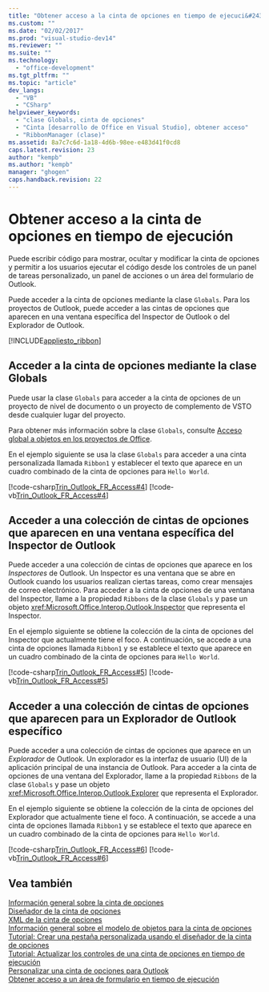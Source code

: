 ```yaml
---
title: "Obtener acceso a la cinta de opciones en tiempo de ejecuci&#243;n | Microsoft Docs"
ms.custom: ""
ms.date: "02/02/2017"
ms.prod: "visual-studio-dev14"
ms.reviewer: ""
ms.suite: ""
ms.technology: 
  - "office-development"
ms.tgt_pltfrm: ""
ms.topic: "article"
dev_langs: 
  - "VB"
  - "CSharp"
helpviewer_keywords: 
  - "clase Globals, cinta de opciones"
  - "Cinta [desarrollo de Office en Visual Studio], obtener acceso"
  - "RibbonManager (clase)"
ms.assetid: 8a7c7c6d-1a18-4d6b-98ee-e483d41f0cd8
caps.latest.revision: 23
author: "kempb"
ms.author: "kempb"
manager: "ghogen"
caps.handback.revision: 22
---
```

# Obtener acceso a la cinta de opciones en tiempo de ejecuci&#243;n
  Puede escribir código para mostrar, ocultar y modificar la cinta de opciones y permitir a los usuarios ejecutar el código desde los controles de un panel de tareas personalizado, un panel de acciones o un área del formulario de Outlook.  
  
 Puede acceder a la cinta de opciones mediante la clase `Globals`.  Para los proyectos de Outlook, puede acceder a las cintas de opciones que aparecen en una ventana específica del Inspector de Outlook o del Explorador de Outlook.  
  
 [!INCLUDE[appliesto_ribbon](../vsto/includes/appliesto-ribbon-md.md)]  
  
## Acceder a la cinta de opciones mediante la clase Globals  
 Puede usar la clase `Globals` para acceder a la cinta de opciones de un proyecto de nivel de documento o un proyecto de complemento de VSTO desde cualquier lugar del proyecto.  
  
 Para obtener más información sobre la clase `Globals`, consulte [Acceso global a objetos en los proyectos de Office](../vsto/global-access-to-objects-in-office-projects.md).  
  
 En el ejemplo siguiente se usa la clase `Globals` para acceder a una cinta personalizada llamada `Ribbon1` y establecer el texto que aparece en un cuadro combinado de la cinta de opciones para `Hello World`.  
  
 [!code-csharp[Trin_Outlook_FR_Access#4](../snippets/csharp/VS_Snippets_OfficeSP/Trin_Outlook_FR_Access/CS/ThisAddIn.cs#4)]
 [!code-vb[Trin_Outlook_FR_Access#4](../snippets/visualbasic/VS_Snippets_OfficeSP/Trin_Outlook_FR_Access/VB/ThisAddIn.vb#4)]  
  
## Acceder a una colección de cintas de opciones que aparecen en una ventana específica del Inspector de Outlook  
 Puede acceder a una colección de cintas de opciones que aparece en los *Inspectores* de Outlook.  Un Inspector es una ventana que se abre en Outlook cuando los usuarios realizan ciertas tareas, como crear mensajes de correo electrónico.  Para acceder a la cinta de opciones de una ventana del Inspector, llame a la propiedad `Ribbons` de la clase `Globals` y pase un objeto <xref:Microsoft.Office.Interop.Outlook.Inspector> que representa el Inspector.  
  
 En el ejemplo siguiente se obtiene la colección de la cinta de opciones del Inspector que actualmente tiene el foco.  A continuación, se accede a una cinta de opciones llamada `Ribbon1` y se establece el texto que aparece en un cuadro combinado de la cinta de opciones para `Hello World`.  
  
 [!code-csharp[Trin_Outlook_FR_Access#5](../snippets/csharp/VS_Snippets_OfficeSP/Trin_Outlook_FR_Access/CS/ThisAddIn.cs#5)]
 [!code-vb[Trin_Outlook_FR_Access#5](../snippets/visualbasic/VS_Snippets_OfficeSP/Trin_Outlook_FR_Access/VB/ThisAddIn.vb#5)]  
  
## Acceder a una colección de cintas de opciones que aparecen para un Explorador de Outlook específico  
 Puede acceder a una colección de cintas de opciones que aparece en un *Explorador* de Outlook.  Un explorador es la interfaz de usuario \(UI\) de la aplicación principal de una instancia de Outlook.  Para acceder a la cinta de opciones de una ventana del Explorador, llame a la propiedad `Ribbons` de la clase `Globals` y pase un objeto <xref:Microsoft.Office.Interop.Outlook.Explorer> que representa el Explorador.  
  
 En el ejemplo siguiente se obtiene la colección de la cinta de opciones del Explorador que actualmente tiene el foco.  A continuación, se accede a una cinta de opciones llamada `Ribbon1` y se establece el texto que aparece en un cuadro combinado de la cinta de opciones para `Hello World`.  
  
 [!code-csharp[Trin_Outlook_FR_Access#6](../snippets/csharp/VS_Snippets_OfficeSP/Trin_Outlook_FR_Access/CS/ThisAddIn.cs#6)]
 [!code-vb[Trin_Outlook_FR_Access#6](../snippets/visualbasic/VS_Snippets_OfficeSP/Trin_Outlook_FR_Access/VB/ThisAddIn.vb#6)]  
  
## Vea también  
 [Información general sobre la cinta de opciones](../vsto/ribbon-overview.md)   
 [Diseñador de la cinta de opciones](../vsto/ribbon-designer.md)   
 [XML de la cinta de opciones](../vsto/ribbon-xml.md)   
 [Información general sobre el modelo de objetos para la cinta de opciones](../vsto/ribbon-object-model-overview.md)   
 [Tutorial: Crear una pestaña personalizada usando el diseñador de la cinta de opciones](../vsto/walkthrough-creating-a-custom-tab-by-using-the-ribbon-designer.md)   
 [Tutorial: Actualizar los controles de una cinta de opciones en tiempo de ejecución](../vsto/walkthrough-updating-the-controls-on-a-ribbon-at-run-time.md)   
 [Personalizar una cinta de opciones para Outlook](../vsto/customizing-a-ribbon-for-outlook.md)   
 [Obtener acceso a un área de formulario en tiempo de ejecución](../vsto/accessing-a-form-region-at-run-time.md)  
  
  